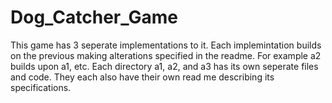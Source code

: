 # Dog_Catcher_Game

This game has 3 seperate implementations to it. Each implemintation builds on the previous making alterations specified in the readme. For example a2 builds upon a1, etc.
Each directory a1, a2, and a3 has its own seperate files and code. 
They each also have their own read me describing its specifications.
